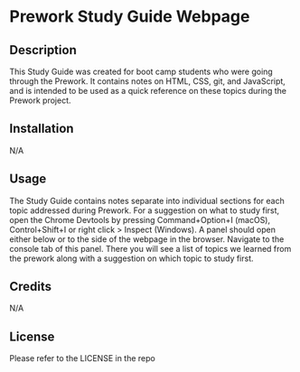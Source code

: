 # Prework Study Guide Webpage

## Description

This Study Guide was created for boot camp students who were going through the Prework. It contains notes on HTML, CSS, git, and JavaScript, and is intended to be used as a quick reference on these topics during the Prework project.

## Installation

N/A

## Usage

The Study Guide contains notes separate into individual sections for each topic addressed during Prework. For a suggestion on what to study first, open the Chrome Devtools by pressing Command+Option+I (macOS), Control+Shift+I  or right click > Inspect (Windows). A panel should open either below or to the side of the webpage in the browser. Navigate to the console tab of this panel. There you will see a list of topics we learned from the prework along with a suggestion on which topic to study first.

## Credits

N/A

## License

Please refer to the LICENSE in the repo